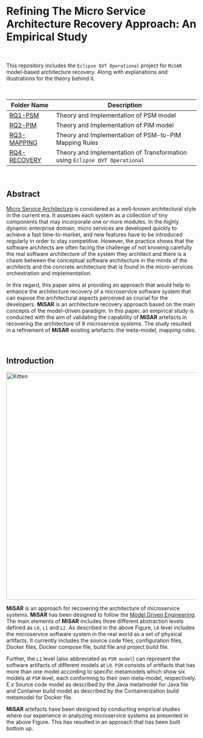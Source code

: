 # Refining The Micro Service Architecture Recovery Approach: An Empirical Study

<br/>

This repository includes the `Eclipse QVT Operational` project for `MiSAR` model-based architecture recovery. Along with explanations and illustrations for the theory behind it.  

<br/>

Folder Name | Description 
----------- | -----------
[RQ1-PSM](https://github.com/MiSAR-A/MiSAR-A-QVT/tree/master/RQ1-PSM) | Theory and Implementation of PSM model 
[RQ2-PIM](https://github.com/MiSAR-A/MiSAR-A-QVT/tree/master/RQ2-PIM) | Theory and Implementation of PIM model 
[RQ3-MAPPING](https://github.com/MiSAR-A/MiSAR-A-QVT/tree/master/RQ3-MAPPING) | Theory and Implementation of PSM-to-PIM Mapping Rules
[RQ4-RECOVERY](https://github.com/MiSAR-A/MiSAR-A-QVT/tree/master/RQ4-RECOVERY) | Theory and Implementation of Transformation using `Eclipse QVT Operational`

<br/>

## Abstract

[Micro Service Architecture](https://microservices.io/) is considered as a well-known architectural style in the current era. It assesses each system as a collection of tiny components that may incorporate one or more modules. In the highly dynamic enterprise domain, micro services are developed quickly to achieve a fast time-to-market, and new features have to be introduced regularly in order to stay competitive. However, the practice shows that the software architects are often facing the challenge of not knowing carefully the real software architecture of the system they architect and there is  a chasm between the conceptual software architecture in the minds of the architects and the concrete architecture that is found in the micro-services orchestration and implementation.

In this regard, this paper aims at providing an approach that would help to enhance the architecture recovery of a microservice software system that can expose the architectural aspects perceived as crucial for the developers. **MiSAR** is an architecture recovery approach based on the main concepts of the model-driven paradigm. In this paper, an empirical study is conducted with the aim of validating the capability of **MiSAR** artefacts in recovering the architecture of 8 microservice systems. The study resulted in a refinement of **MiSAR** existing artefacts: the meta-model, mapping rules. 

<br/>

## Introduction

<img src="https://github.com/MiSAR-A/Journal-Results/blob/master/images/image.png" alt="Kitten" title="Misar" width="600" />

**MiSAR** is an approach for recovering the architecture of microservice systems. **MiSAR** has been designed to follow the [Model Driven Engineering](https://ict.eu/model-driven-engineering/). The main elements of **MiSAR** includes three different abstraction levels defined as `L0`, `L1` and `L2`. As described in the above Figure, `L0` level includes the microservice software system in the real world as a set of physical artifacts. It currently includes the source code files, configuration files, Docker files, Docker compose file, build file and project build file. 

Further, the `L1` level (also abbreviated as `PSM model`) can represent the software artifacts of different models at `L0`. `PSM` consists of artifacts that has more than one model according to specific metamodels which show six models at `PSM` level, each conforming to their own meta-model, respectively. E.x Source code model as described by the Java metamodel for Java file and Container build model as described by the Containerization build metamodel for Docker file. 

**MiSAR** artefacts have been designed by conducting empirical studies where our experience in analyzing microservice systems as presented in the above Figure. This has resulted in an approach that has been built bottom up. 
